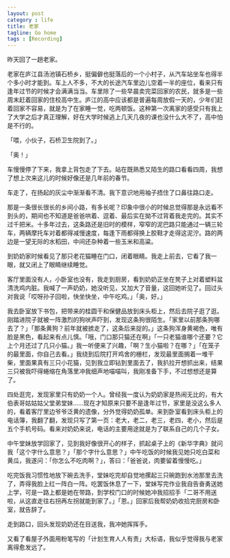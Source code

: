 ```yaml
---
layout: post
category : life
title: 老家
tagline: Go home
tags : [Recording]
---
```


昨天回了一趟老家。

老家在庐江县汤池镇石桥乡，挺偏僻也挺落后的一个小村子，从汽车站坐车也得半个多小时才能到。车上人不多，不大的长途汽车里边儿空着一半的座位，看来只有逢年过节的时候才会满满当当。车里除了一些早晨卖完菜回家的农民，就多是一些周末赶着回家的住校高中生。庐江的高中应该都是普遍每周放假一天的，少年们赶着回家不容易，就是为了在家睡一觉，吃两顿饭。这种第一次离家的感受只有我上了大学之后才真正理解，好在大学时候逃上几天几夜的课也没什么大不了，高中怕是不行的。

「喂，小伙子，石桥卫生院到了。」

「奥！」

车慢慢停了下来，我拿上背包走了下去。站在既熟悉又陌生的路口看看四周，我想了想上次来这儿的时候好像还是几年前的春节。

车走了，在扬起的灰尘中渐渐看不清。我下意识地用袖子捂住了口鼻往路口走。

那是一条很长很长的乡间小路，有多长呢？印象中很小的时候总觉得那是永远看不到头的，期间也不知道是爸爸哄着、逗着、最后实在拗不过背着我走完的。其实不过千把米。十多年过去，这条路还是旧时的模样，窄窄的泥巴路只能通过一辆三轮车，两辆摩托车对着都得减慢速度，每逢下雨都得换上胶鞋才走得这泥泞。路的两边是一望无际的水稻田，中间还杂种着一些玉米和高粱。

到奶奶家时候看见了那只老花猫睡在门口，闭着眼睛。我走上前去，它看了我一眼，就又闭上了眼睛继续睡觉。

客厅里面没有人，小卧室也没有，我走到厨房，看到奶奶正坐在凳子上对着塑料盆清洗鸡内脏。我喊了一声奶奶，她没听见，又加大了音量，这回她听见了。回过头对我说「哎呀孙子回啦，快坐快坐，中午吃鸡。」「奥，好。」

我去卧室放下书包，把带来的桂圆干和保健品放到床头柜上，然后去院子逛了逛。刚踏进院子就被一阵激烈的狗吠声吓到，发现这条狗很陌生。「家里以前那条狗哪去了？」「那条黄狗？前年就被掳走了，这条后来捉的。」这条狗浑身黄褐色，唯有脸是黑色，看起来有点儿慎。「哦，门口那只猫还在啊」「一只老猫谁哪个还要？它上个月还过了几只小猫。」我一听便来了兴趣，「啊？生小猫啦？在哪？」「在笼子的最里面，你自己去看。」我绕到后院打开鸡舍的栅栏，发现最里面搁着一堆干柴，里面果真有三只小花猫，见到我立即钻到里面去了，我扒拉开想抓出来，结果三只被我吓得蜷缩在角落里冲我细声地喵喵叫，我刚准备下手，不过想想还是算了。

四处逛完，发现家里只有奶奶一个人。曾经我一度认为奶奶家是热闹无比的，有大伯表哥姑姑姑父堂弟堂妹……现在才知原来只要不是逢年过节，家里是没这么多人的，看着客厅里边爷爷泛黄的遗像，分外觉得奶奶孤单。来到卧室看到床头柜上的电话簿，我翻了翻，发现只写了第一页：老大，老二，老三，老四，老小，然后是五个手机号码。看来对奶奶来说，电话的主要用途就是为了联系自己的几个子女。

中午堂妹放学回家了，见到我好像很开心的样子，抓起桌子上的《新华字典》就问我「这个字什么意思？」「那个字什么意思？」中午吃饭的时候我见她只吃白菜和黄瓜，我遂问：「你怎么不吃肉啊？」，答曰：「爸爸说，肉要留着慢慢吃。」

吃完饭我习惯性地放下碗去洗手，堂妹吃完却自觉地摞起三只碗跑到水池那里去洗了，弄得我脸上红一阵白一阵。吃罢饭休息了一下，堂妹写完作业我自告奋勇送她上学，可是一路上都是她在带路，到学校门口的时候她冲我招招手「二哥不用送啦，从这直走往右拐再左拐就能到家了。」「恩。」回家后我帮奶奶收拾完厨房和卧室，就告辞了。

走到路口，回头发现奶奶还在目送我，我冲她挥挥手。

又看了看屋子外面用粉笔写的「计划生育人人有责」大标语，我似乎觉得我与老家离得愈发远了。